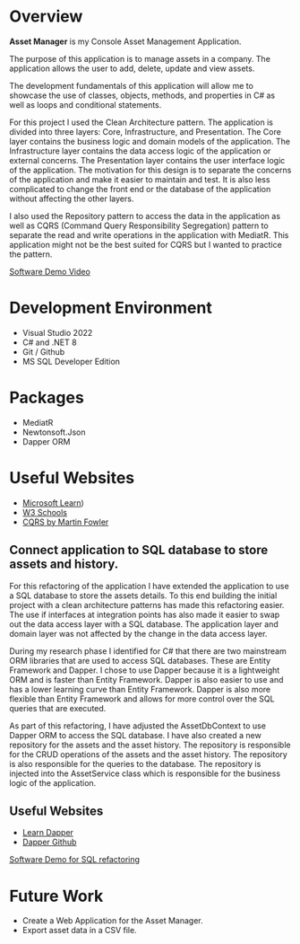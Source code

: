 # Overview

**Asset Manager** is my Console Asset Management Application.

The purpose of this application is to manage assets in a company. The application allows the user to add, delete, update and view assets. 

The development fundamentals of this application will allow me to showcase the use of classes, objects, methods, and properties in C# as well as loops and conditional statements.

For this project I used the Clean Architecture pattern. The application is divided into three layers: Core, Infrastructure, and Presentation. The Core layer contains the business logic and domain models of the application. The Infrastructure layer contains the data access logic of the application or external concerns. The Presentation layer contains the user interface logic of the application. The motivation for this design is to separate the concerns of the application and make it easier to maintain and test. It is also less complicated to change the front end or the database of the application without affecting the other layers.

I also used the Repository pattern to access the data in the application as well as CQRS (Command Query Responsibility Segregation) pattern to separate the read and write operations in the application with MediatR. This application might not be the best suited for CQRS but I wanted to practice the pattern.



[Software Demo Video](https://youtu.be/fcmdIBgdGb4)

# Development Environment

* Visual Studio 2022
* C# and .NET 8
* Git / Github
* MS SQL Developer Edition

# Packages

* MediatR
* Newtonsoft.Json
* Dapper ORM

# Useful Websites

- [Microsoft Learn](https://learn.microsoft.com/en-us/dotnet/csharp/))
- [W3 Schools](https://www.w3schools.com/cs/index.php)
- [CQRS by Martin Fowler](https://martinfowler.com/bliki/CQRS.html)


## Connect application to SQL database to store assets and history.

For this refactoring of the application I have extended the application to use a SQL database to store the assets details. To this end building the initial project with a clean architecture patterns has made this refactoring easier. The use if interfaces at integration points has also made it easier to swap out the data access layer with a SQL database. The application layer and domain layer was not affected by the change in the data access layer.

During my research phase I identified for C# that there are two mainstream ORM libraries that are used to access SQL databases. These are Entity Framework and Dapper. I chose to use Dapper because it is a lightweight ORM and is faster than Entity Framework. Dapper is also easier to use and has a lower learning curve than Entity Framework. Dapper is also more flexible than Entity Framework and allows for more control over the SQL queries that are executed.

As part of this refactoring, I have adjusted the AssetDbContext to use Dapper ORM to access the SQL database. I have also created a new repository for the assets and the asset history. The repository is responsible for the CRUD operations of the assets and the asset history. The repository is also responsible for the queries to the database. The repository is injected into the AssetService class which is responsible for the business logic of the application.

## Useful Websites
- [Learn Dapper](https://www.learndapper.com/)
- [Dapper Github](https://github.com/DapperLib/Dapper)

[Software Demo for SQL refactoring]()


# Future Work

- Create a Web Application for the Asset Manager.
- Export asset data in a CSV file.